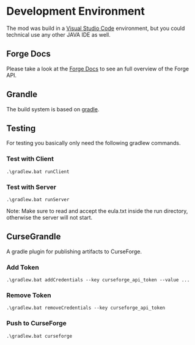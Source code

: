# Development Environment

The mod was build in a [Visual Studio Code][visual_studio_code] environment, but you could technical use any other JAVA IDE as well.

## Forge Docs

Please take a look at the [Forge Docs][forge_docs] to see an full overview of the Forge API.

## Grandle

The build system is based on [gradle][gradle].

## Testing

For testing you basically only need the following gradlew commands.

### Test with Client

`.\gradlew.bat runClient`

### Test with Server

`.\gradlew.bat runServer`

Note: Make sure to read and accept the eula.txt inside the run directory, otherwise the server will not start.

## CurseGrandle

A gradle plugin for publishing artifacts to CurseForge.

### Add Token

`.\gradlew.bat addCredentials --key curseforge_api_token --value ...`

### Remove Token

`.\gradlew.bat removeCredentials --key curseforge_api_token`

### Push to CurseForge

`.\gradlew.bat curseforge`

[forge_docs]: https://mcforge.readthedocs.io/en/latest/
[gradle]: https://docs.gradle.org/
[visual_studio_code]: https://code.visualstudio.com/
